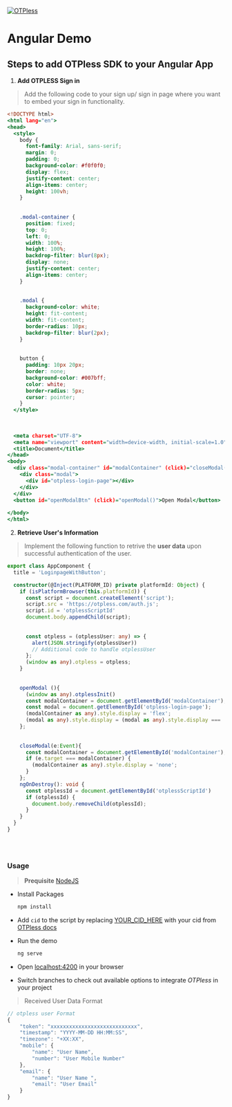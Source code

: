 [![OTPless](https://d1j61bbz9a40n6.cloudfront.net/website/home/v4/logo/white_logo.svg)](https://otpless.com/platforms/angular)

# Angular Demo

## Steps to add OTPless SDK to your Angular App

1. **Add OTPLESS Sign in**

> Add the following code to your sign up/ sign in page where you want to embed your sign in functionality.

```component.html
<!DOCTYPE html>
<html lang="en">
<head>
  <style>
    body {
      font-family: Arial, sans-serif;
      margin: 0;
      padding: 0;
      background-color: #f0f0f0;
      display: flex;
      justify-content: center;
      align-items: center;
      height: 100vh;
    }
  
  
    .modal-container {
      position: fixed;
      top: 0;
      left: 0;
      width: 100%;
      height: 100%;
      backdrop-filter: blur(8px);
      display: none;
      justify-content: center;
      align-items: center;
    }
  
  
    .modal {
      background-color: white;
      height: fit-content;
      width: fit-content;
      border-radius: 10px;
      backdrop-filter: blur(2px);
    }
  
  
    button {
      padding: 10px 20px;
      border: none;
      background-color: #007bff;
      color: white;
      border-radius: 5px;
      cursor: pointer;
    }
  </style>
  
  
  
  <meta charset="UTF-8">
  <meta name="viewport" content="width=device-width, initial-scale=1.0">
  <title>Document</title>
</head>
<body>
  <div class="modal-container" id="modalContainer" (click)="closeModal($event)">
    <div class="modal">
      <div id="otpless-login-page"></div>
    </div>
  </div>
  <button id="openModalBtn" (click)="openModal()">Open Modal</button>
  
</body>
</html>
```

2. **Retrieve User's Information**

> Implement the following function to retrive the **user data** upon successful authentication of the user.

```component.ts
export class AppComponent {
  title = 'LoginpageWithButton';

  constructor(@Inject(PLATFORM_ID) private platformId: Object) {
    if (isPlatformBrowser(this.platformId)) {
      const script = document.createElement('script');
      script.src = 'https://otpless.com/auth.js';
      script.id = 'otplessScriptId'
      document.body.appendChild(script);
  
  
      const otpless = (otplessUser: any) => {
        alert(JSON.stringify(otplessUser))
        // Additional code to handle otplessUser
      };
      (window as any).otpless = otpless;
    }
  
  
    openModal (){
      (window as any).otplessInit()
      const modalContainer = document.getElementById('modalContainer');
      const modal = document.getElementById('otpless-login-page');
      (modalContainer as any).style.display = 'flex';
      (modal as any).style.display = (modal as any).style.display === 'block' ? 'none' : 'block';
    };
  
  
    closeModal(e:Event){
      const modalContainer = document.getElementById('modalContainer');
      if (e.target === modalContainer) {
        (modalContainer as any).style.display = 'none';
      }
    };
    ngOnDestroy(): void {
      const otplessId = document.getElementById('otplessScriptId')
      if (otplessId) {
        document.body.removeChild(otplessId);
      }
    }
  }
}

  



```




### Usage

> **Prequisite** [NodeJS](https://nodejs.org/en)

- Install Packages

    ```bash
    npm install
    ```

- Add `cid` to the script by replacing [YOUR_CID_HERE](./src/app.component.ts#L14) with your cid from [OTPless docs](https://otpless.com/platforms/angular#angular_STEP_1)

- Run the demo

    ```bash
   ng serve

    ```

- Open [localhost:4200]((http://localhost:4200/)) in your browser
- Switch branches to check out available options to integrate *OTPless* in your project



> Received User Data Format

```js
// otpless user Format
{
    "token": "xxxxxxxxxxxxxxxxxxxxxxxxxxxx",
    "timestamp": "YYYY-MM-DD HH:MM:SS",
    "timezone": "+XX:XX",
    "mobile": {
        "name": "User Name",
        "number": "User Mobile Number"
    },
    "email": {
        "name": "User Name ",
        "email": "User Email"
    }
}
```
